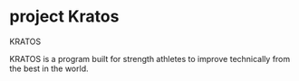 # project Kratos
KRATOS

KRATOS is a program built for strength athletes to improve technically from the best in the world. 
